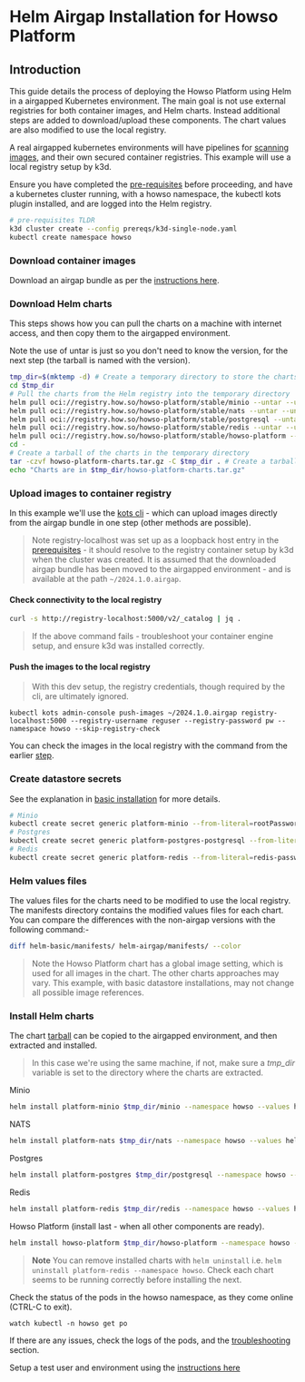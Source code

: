 # Helm Airgap Installation for Howso Platform

## Introduction

This guide details the process of deploying the Howso Platform using Helm in a airgapped Kubernetes environment.  The main goal is not use external registries for both container images, and Helm charts.  Instead additional steps are added to download/upload these components. The chart values are also modified to use the local registry.

A real airgapped kubernetes environments will have pipelines for [scanning images](../container-scanning/README.md), and their own secured container registries.  This example will use a local registry setup by k3d.

Ensure you have completed the [pre-requisites](../prereqs/README.md) before proceeding, and have a kubernetes cluster running, with a howso namespace, the kubectl kots plugin installed, and are logged into the Helm registry.

```sh
# pre-requisites TLDR
k3d cluster create --config prereqs/k3d-single-node.yaml
kubectl create namespace howso
```

### Download container images

Download an airgap bundle as per the [instructions here](../container-images/README.md#download-airgap-bundle).

### Download Helm charts

This steps shows how you can pull the charts on a machine with internet access, and then copy them to the airgapped environment.

Note the use of untar is just so you don't need to know the version, for the next step (the tarball is named with the version).  

```bash
tmp_dir=$(mktemp -d) # Create a temporary directory to store the charts
cd $tmp_dir
# Pull the charts from the Helm registry into the temporary directory
helm pull oci://registry.how.so/howso-platform/stable/minio --untar --untardir .
helm pull oci://registry.how.so/howso-platform/stable/nats --untar --untardir .
helm pull oci://registry.how.so/howso-platform/stable/postgresql --untar --untardir .
helm pull oci://registry.how.so/howso-platform/stable/redis --untar --untardir .
helm pull oci://registry.how.so/howso-platform/stable/howso-platform --untar --untardir .
cd -
# Create a tarball of the charts in the temporary directory
tar -czvf howso-platform-charts.tar.gz -C $tmp_dir . # Create a tarball of the charts
echo "Charts are in $tmp_dir/howso-platform-charts.tar.gz"
```

### Upload images to container registry 

In this example we'll use the [kots cli](https://kots.io/kots-cli/) - which can upload images directly from the airgap bundle in one step (other methods are possible).
> Note registry-localhost was set up as a loopback host entry in the [prerequisites](../prereqs/README.md) - it should resolve to the registry container setup by k3d when the cluster was created. 
It is assumed that the downloaded airgap bundle has been moved to the airgapped environment - and is available at the path `~/2024.1.0.airgap`.

#### Check connectivity to the local registry

```sh
curl -s http://registry-localhost:5000/v2/_catalog | jq .
```
> If the above command fails - troubleshoot your container engine setup, and ensure k3d was installed correctly. 

#### Push the images to the local registry

> With this dev setup, the registry credentials, though required by the cli, are ultimately ignored.
```
kubectl kots admin-console push-images ~/2024.1.0.airgap registry-localhost:5000 --registry-username reguser --registry-password pw --namespace howso --skip-registry-check
```

You can check the images in the local registry with the command from the earlier [step](#check-connectivity-to-the-local-registry).

### Create datastore secrets

See the explanation in [basic installation](../helm-basic/README.md#create-datastore-secrets) for more details.

```sh
# Minio
kubectl create secret generic platform-minio --from-literal=rootPassword="$(openssl rand -base64 20)" --from-literal=rootUser="$(openssl rand -base64 20)" --dry-run=client -o yaml | kubectl -n howso apply -f -
# Postgres
kubectl create secret generic platform-postgres-postgresql --from-literal=postgres-password="$(openssl rand -base64 20)" --dry-run=client -o yaml | kubectl -n howso apply -f -
# Redis
kubectl create secret generic platform-redis --from-literal=redis-password="$(openssl rand -base64 20)" --dry-run=client -o yaml | kubectl -n howso apply -f -
```


### Helm values files

The values files for the charts need to be modified to use the local registry.  The manifests directory contains the modified values files for each chart.  You can compare the differences with the non-airgap versions with the following command:- 

```sh
diff helm-basic/manifests/ helm-airgap/manifests/ --color
```
> Note the Howso Platform chart has a global image setting, which is used for all images in the chart.  The other charts approaches may vary.  This example, with basic datastore installations, may not change all possible image references.

### Install Helm charts 

The chart [tarball](#download-helm-charts) can be copied to the airgapped environment, and then extracted and installed.
> In this case we're using the same machine, if not, make sure a _tmp_dir_ variable is set to the directory where the charts are extracted.


Minio
```sh
helm install platform-minio $tmp_dir/minio --namespace howso --values helm-airgap/manifests/minio.yaml --wait
```

NATS
```sh
helm install platform-nats $tmp_dir/nats --namespace howso --values helm-airgap/manifests/nats.yaml --wait
```

Postgres
```sh
helm install platform-postgres $tmp_dir/postgresql --namespace howso --values helm-airgap/manifests/postgres.yaml --wait
```

Redis
```sh
helm install platform-redis $tmp_dir/redis --namespace howso --values helm-airgap/manifests/redis.yaml --wait
```

Howso Platform (install last - when all other components are ready).
```sh
helm install howso-platform $tmp_dir/howso-platform --namespace howso --values helm-airgap/manifests/howso-platform.yaml
```

> **Note** You can remove installed charts with `helm uninstall` i.e. `helm uninstall platform-redis --namespace howso`.  Check each chart seems to be running correctly before installing the next. 

Check the status of the pods in the howso namespace, as they come online (CTRL-C to exit).
```
watch kubectl -n howso get po 
```

If there are any issues, check the logs of the pods, and the [troubleshooting](../common/README.md#troubleshooting) section.

Setup a test user and environment using the [instructions here](../common/README.md#create-test-environment)

